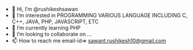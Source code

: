 - 👋 Hi, I’m @rushikeshsawan
- 👀 I’m interested in PROGRAMMING VARIOUS LANGUAGE INCLUDING C, C++, JAVA, PHP, JAVASCRIPT, ETC
- 🌱 I’m currently learning PHP
- 💞️ I’m looking to collaborate on ...
- 📫 How to reach me email-id=> sawant.rushikesh10@gmail.com

<!---
rushikeshsawan/rushikeshsawan is a ✨ special ✨ repository because its `README.md` (this file) appears on your GitHub profile.
You can click the Preview link to take a look at your changes.
--->

